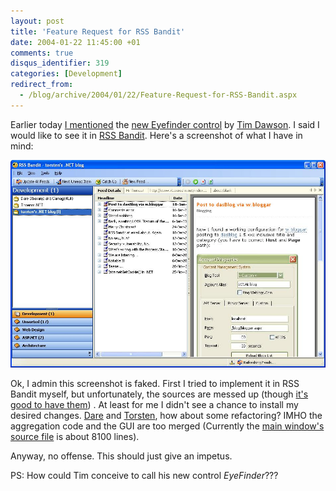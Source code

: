 ```yaml
---
layout: post
title: 'Feature Request for RSS Bandit'
date: 2004-01-22 11:45:00 +01
comments: true
disqus_identifier: 319
categories: [Development]
redirect_from:
  - /blog/archive/2004/01/22/Feature-Request-for-RSS-Bandit.aspx
---
```


Earlier today [I mentioned](/archive/2004/01/22/new-control-by-tim-dawson-eye-finder/) the [new Eyefinder control](http://www.divil.co.uk/net/controls/eyefinder/) by [Tim Dawson](http://www.divil.co.uk/). I said I would like to see it in [RSS Bandit](http://rssbandit.org). Here's a screenshot of what I have in mind:

![RSS Bandit with EyeFinder](/files/archive/rssbandit+with+eyefinder.jpg)

Ok, I admin this screenshot is faked. First I tried to implement it in RSS Bandit myself, but unfortunately, the sources are messed up (though [it's good to have them](http://www.25hoursaday.com/weblog/PermaLink.aspx?guid=ef582f73-20a2-4c43-b446-4fba3ed02254)) . At least for me I didn't see a chance to install my desired changes. [Dare](http://www.25hoursaday.com/weblog/) and [Torsten](http://www.rendelmann.info/blog/), how about some refactoring? IMHO the aggregation code and the GUI are too merged (Currently the [main window's source file](http://cvs.sourceforge.net/viewcvs.py/rssbandit/CurrentWork/Source/RssBandit/WinGui/Forms/WinGUIMain.cs?view=auto) is about 8100 lines).

Anyway, no offense. This should just give an impetus.

PS: How could Tim conceive to call his new control *EyeFinder*???

